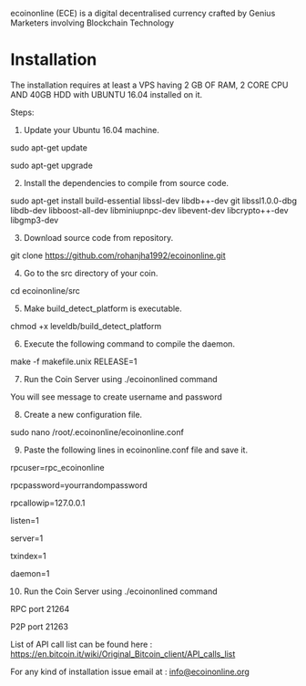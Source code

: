 ecoinonline (ECE) is a digital decentralised currency crafted by Genius Marketers involving Blockchain Technology

Installation
===========================

The installation requires at least a VPS having 2 GB OF RAM, 2 CORE CPU AND 40GB HDD with UBUNTU 16.04 installed on it. 

Steps:
 
1) Update your Ubuntu 16.04 machine.

sudo apt-get update

sudo apt-get upgrade

2) Install the dependencies to compile from source code.

sudo apt-get install build-essential libssl-dev libdb++-dev git libssl1.0.0-dbg libdb-dev libboost-all-dev libminiupnpc-dev libevent-dev libcrypto++-dev libgmp3-dev 

3) Download source code from repository.

git clone https://github.com/rohanjha1992/ecoinonline.git

4) Go to the src directory of your coin.

cd ecoinonline/src

5)  Make build_detect_platform is executable.

chmod +x leveldb/build_detect_platform

6) Execute the following command to compile the daemon.

make -f makefile.unix RELEASE=1

7) Run the Coin Server using ./ecoinonlined command

You will see message to create username and password

8) Create a new configuration file.

sudo nano /root/.ecoinonline/ecoinonline.conf

9) Paste the following lines in ecoinonline.conf file and save it.

rpcuser=rpc_ecoinonline

rpcpassword=yourrandompassword

rpcallowip=127.0.0.1

listen=1

server=1

txindex=1

daemon=1

10) Run the Coin Server using ./ecoinonlined command

RPC port	21264

P2P port	21263

List of API call list can be found here : https://en.bitcoin.it/wiki/Original_Bitcoin_client/API_calls_list

For any kind of installation issue email at : info@ecoinonline.org